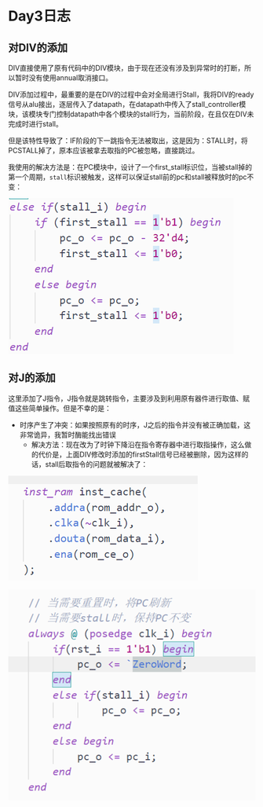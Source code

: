 # Day3日志





## 对DIV的添加

DIV直接使用了原有代码中的DIV模块，由于现在还没有涉及到异常时的打断，所以暂时没有使用annual取消接口。

DIV添加过程中，最重要的是在DIV的过程中会对全局进行Stall，我将DIV的ready信号从alu接出，逐层传入了datapath，在datapath中传入了stall\_controller模块，该模块专门控制datapath中各个模块的stall行为，当前阶段，在且仅在DIV未完成时进行stall。

但是该特性导致了：IF阶段的下一跳指令无法被取出，这是因为：STALL时，将PCSTALL掉了，原本应该被拿去取指的PC被忽略，直接跳过。

我使用的解决方法是：在PC模块中，设计了一个first\_stall标识位，当被stall掉的第一个周期，`stall`标识被触发，这样可以保证stall前的pc和stall被释放时的pc不变：

![image-20201228201821655](pics/Untitled/image-20201228201821655.png)





## 对J的添加

这里添加了J指令，J指令就是跳转指令，主要涉及到利用原有器件进行取值、赋值这些简单操作。但是不幸的是：

- 时序产生了冲突：如果按照原有的时序，J之后的指令并没有被正确加载，这非常诡异，我暂时酶能找出错误
  - 解决方法：现在改为了时钟下降沿在指令寄存器中进行取指操作，这么做的代价是，上面DIV修改时添加的firstStall信号已经被删除，因为这样的话，stall后取指令的问题就被解决了：

![image-20201228220407105](pics/Untitled/image-20201228220407105.png)



![image-20201228220417429](pics/Untitled/image-20201228220417429.png)

